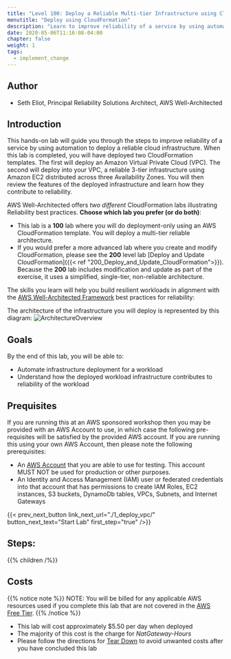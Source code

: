 ```yaml
---
title: "Level 100: Deploy a Reliable Multi-tier Infrastructure using CloudFormation"
menutitle: "Deploy using CloudFormation"
description: "Learn to improve reliability of a service by using automation to deploy a reliable cloud infrastructure"
date: 2020-05-06T11:16:08-04:00
chapter: false
weight: 1
tags:
  - implement_change
---
```


## Author

* Seth Eliot, Principal Reliability Solutions Architect, AWS Well-Architected

## Introduction

This hands-on lab will guide you through the steps to improve reliability of a service by using automation to deploy a reliable cloud infrastructure. When this lab is completed, you will have deployed two CloudFormation templates. The first will deploy an Amazon Virtual Private Cloud (VPC). The second will deploy into your VPC, a reliable 3-tier infrastructure using Amazon EC2 distributed across three Availability Zones. You will then review the features of the deployed infrastructure and learn how they contribute to reliability.

AWS Well-Architected offers _two different_ CloudFormation labs illustrating Reliability best practices. **Choose which lab you prefer (or do both)**:

* This lab is a **100** lab where you will do deployment-only using an AWS CloudFormation template. You will deploy a multi-tier reliable architecture.
* If you would prefer a more advanced lab where you create and modify CloudFormation, please see the **200** level lab [Deploy and Update CloudFormation]({{< ref "200_Deploy_and_Update_CloudFormation">}}). Because the **200** lab includes modification and update as part of the exercise, it uses a simplified, single-tier, non-reliable architecture.

The skills you learn will help you build resilient workloads in alignment with the [AWS Well-Architected Framework](https://aws.amazon.com/architecture/well-architected/) best practices for reliability:

The architecture of the infrastructure you will deploy is represented by this diagram:
![ArchitectureOverview](/Reliability/100_Deploy_CloudFormation/Images/ArchitectureOverview.png)

## Goals

By the end of this lab, you will be able to:

* Automate infrastructure deployment for a workload
* Understand how the deployed workload infrastructure contributes to reliability of the workload

## Prequisites

If you are running this at an AWS sponsored workshop then you may be provided with an AWS Account to use, in which case the following pre-requisites will be satisfied by the provided AWS account.  If you are running this using your own AWS Account, then please note the following prerequisites:

* An [AWS Account](https://portal.aws.amazon.com/gp/aws/developer/registration/index.html) that you are able to use for testing. This account MUST NOT be used for production or other purposes.
* An Identity and Access Management (IAM) user or federated credentials into that account that has permissions to create IAM Roles, EC2 instances, S3 buckets, DynamoDb tables, VPCs, Subnets, and Internet Gateways

{{< prev_next_button link_next_url="./1_deploy_vpc/" button_next_text="Start Lab" first_step="true" />}}

## Steps:
{{% children /%}}

## Costs
{{% notice note %}}
NOTE: You will be billed for any applicable AWS resources used if you complete this lab that are not covered in the [AWS Free Tier](https://aws.amazon.com/free/).
{{% /notice %}}

* This lab will cost approximately $5.50 per day when deployed
* The majority of this cost is the charge for _NatGateway-Hours_
* Please follow the directions for [Tear Down](./5_cleanup/) to avoid unwanted costs after you have concluded this lab
